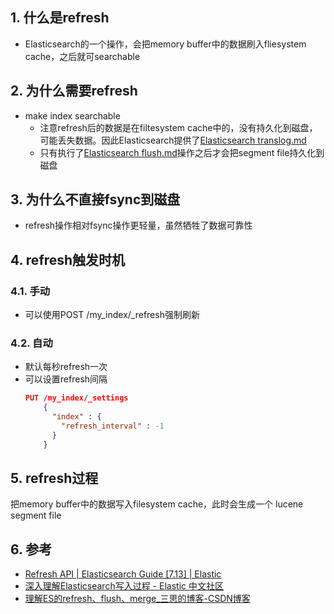 ## 1. 什么是refresh
- Elasticsearch的一个操作，会把memory buffer中的数据刷入fliesystem cache，之后就可searchable


## 2. 为什么需要refresh
- make index searchable
    - 注意refresh后的数据是在filtesystem cache中的，没有持久化到磁盘，可能丢失数据。因此Elasticsearch提供了[Elasticsearch translog.md](Elasticsearch%20translog.md)
    - 只有执行了[Elasticsearch flush.md](Elasticsearch%20flush.md)操作之后才会把segment file持久化到磁盘

## 3. 为什么不直接fsync到磁盘
- refresh操作相对fsync操作更轻量，虽然牺牲了数据可靠性
## 4. refresh触发时机
### 4.1. 手动
- 可以使用POST /my_index/_refresh强制刷新
### 4.2. 自动
- 默认每秒refresh一次
- 可以设置refresh间隔
    ```json
    PUT /my_index/_settings
        {
          "index" : {
            "refresh_interval" : -1
          }
        }
    ```
## 5. refresh过程
把memory buffer中的数据写入filesystem cache，此时会生成一个 lucene segment file

## 6. 参考
- [Refresh API \| Elasticsearch Guide \[7\.13\] \| Elastic](https://www.elastic.co/guide/en/elasticsearch/reference/current/indices-refresh.html)
- [深入理解Elasticsearch写入过程 \- Elastic 中文社区](https://elasticsearch.cn/article/13533)
- [理解ES的refresh、flush、merge\_三思的博客\-CSDN博客](https://blog.csdn.net/weixin_37692493/article/details/108182161)